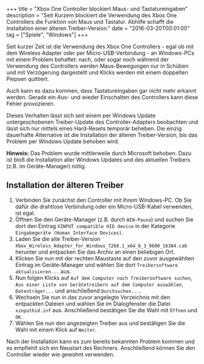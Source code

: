 +++
title       = "Xbox One Controller blockiert Maus- und Tastatureingaben"
description = "Seit Kurzem blockiert die Verwendung des Xbox One Controllers die Funktion von Maus und Tastatur. Abhilfe schafft die Installation einer älteren Treiber-Version."
date        = "2016-03-20T00:01:00"
tag         = ["Spiele", "Windows"]
+++

Seit kurzer Zeit ist die Verwendung des Xbox One Controllers - egal ob mit dem Wireless Adapter oder per Micro-USB-Verbindung - an Windows-PCs mit einem Problem behaftet: nach, oder sogar noch während der Verwendung des Controllers werden Maus-Bewegungen nur in Schüben und mit Verzögerung dargestellt und Klicks werden mit einem doppelten Piepsen quittiert.

<!--more-->

Auch kann es dazu kommen, dass Tastatureingaben gar nicht mehr erkannt werden. Gerade ein Aus- und wieder Einschalten des Controllers kann diese Fehler provozieren.

Dieses Verhalten lässt sich seit einem per Windows Update untergeschobenen Treiber-Update des Controller-Adapters beobachten und lässt sich nur mittels eines Hard-Resets temporär beheben.
Die einzig dauerhafte Alternative ist die Installation der älteren Treiber-Version, bis das Problem per Windows Update behoben wird.

**Hinweis:** Das Problem wurde mittlerweile durch Microsoft behoben. Dazu ist bloß die Installation aller Windows Updates und des aktuellen Treibers (z.B. im Geräte-Manager) nötig.

## Installation der älteren Treiber
1. Verbinden Sie zunächst den Controller mit Ihrem Windows-PC. Ob Sie dafür die drahtlose Verbindung oder ein Micro-USB-Kabel verwenden, ist egal.
2. Öffnen Sie den Geräte-Manager (z.B. durch `WIN-Pause`) und suchen Sie dort den Eintrag `XINPUT compatible HID device` in der Kategorie `Eingabegeräte (Human Interface Devices)`.
3. Laden Sie die alte Treiber-Version `Xbox_Wireless_Adapter_for_Windows_7268.1_x64_6_3_9600_16384.cab` herunter und entpacken Sie das Archiv an einen beliebigen Ort.
4. Klicken Sie nun mit der rechten Maustaste auf den zuvor ausgewählten Eintrag im Geräte-Manager und wählen Sie dort `Treibersoftware aktualisieren...` aus.
5. Nun folgen Klicks auf `Auf dem Computer nach Treibersoftware suchen`, `Aus einer Liste von Gerätetreibern auf dem Computer auswählen`, `Datenträger...` und anschließend `Durchsuchen...`.
6. Wechseln Sie nun in das zuvor angelegte Verzeichnis mit den entpackten Dateien und wählen Sie im Dialogfenster die Datei `xinputhid.inf` aus. Anschließend bestätigen Sie die Wahl mit `Öffnen` und `OK`.
7. Wählen Sie nun den angezeigten Treiber aus und bestätigen Sie die Wahl mit einem Klick auf `Weiter`.

Nach der Installation kann es zum bereits bekannten Problem kommen und es empfiehlt sich ein Neustart des Rechners.
Anschließend können Sie den Controller wieder wie gewohnt verwenden.
